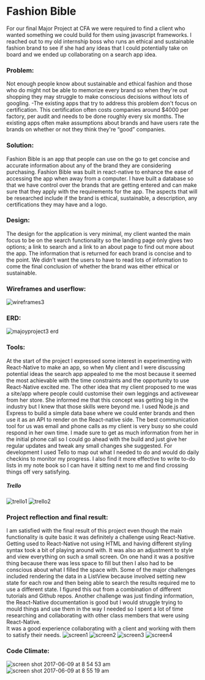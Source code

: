 # Fashion Bible

For our final Major Project at CFA we were required to find a client who wanted something we could build for them using javascript frameworks. I reached out to my old internship boss who runs an ethical and sustainable fashion brand to see if she had any ideas that I could potentially take on board and we ended up collaborating on a search app idea.

### Problem:
Not enough people know about sustainable and ethical fashion and those who do might not be able to memorize every brand so when they're out shopping they may struggle to make conscious decisions without lots of googling.
-The existing apps that try to address this problem don't focus on certification. This certification often costs companies around $4000 per factory, per audit and needs to be done roughly every six months. The existing apps often make assumptions about brands and have users rate the brands on whether or not they think they're “good” companies.

### Solution:
Fashion Bible is an app that people can use on the go to get concise and accurate information about any of the brand they are considering purchasing. Fashion Bible was built in react-native to enhance the ease of accessing the app when away from a computer.
I have built a database so that we have control over the brands that are getting entered and can make sure that they apply with the requirements for the app. The aspects that will be researched include if the brand is ethical, sustainable, a description, any certifications they may have and a logo.

### Design:
The design for the application is very minimal, my client wanted the main focus to be on the search functionality so the landing page only gives two options; a link to search and a link to an about page to find out more about the app. The information that is returned for each brand is concise and to the point. We didn’t want the users to have to read lots of information to come the final conclusion of whether the brand was either ethical or sustainable.

### Wireframes and userflow:
![wireframes3](https://user-images.githubusercontent.com/25731474/26910930-6078ad74-4c4d-11e7-9166-169025299d5f.png)

### ERD:
![majoyproject3 erd](https://user-images.githubusercontent.com/25731474/26910860-d73e88c6-4c4c-11e7-8a5b-ea1dd1a3f8c6.png)


### Tools:
At the start of the project I expressed some interest in experimenting with React-Native to make an app, so when My client and I were discussing potential ideas the search app appealed to me the most because it seemed the most achievable with the time constraints and the opportunity to use React-Native excited me. The other idea that my client proposed to me was a site/app where people could customise their own leggings and activewear from her store. She informed me that this concept was getting big in the industry but I knew that those skills were beyond me.
I used Node.js and Express to build a simple data base where we could enter brands and then use it as an API to render on the React-native side.
The best communication tool for us was email and phone calls as my client is very busy so she could respond in her own time. I made sure to get as much information from her in the initial phone call so I could go ahead with the build and just give her regular updates and tweak any small changes she suggested.
For development I used Tello to map out what I needed to do and would do daily checkins to monitor my progress. I also find it more effective to write to-do lists in my note book so I can have it sitting next to me and find crossing things off very satisfying.
##### Trello
![trello1](https://user-images.githubusercontent.com/25731474/26911020-071641b4-4c4e-11e7-98e9-52eb70d1a769.png)
![trello2](https://user-images.githubusercontent.com/25731474/26911019-0715b960-4c4e-11e7-9d54-2f201c07dce5.png)

### Project reflection and final result:
I am satisfied with the final result of this project even though the main functionality is quite basic it was definitely a challenge using React-Native. Getting used to React-Native not using HTML  and having different styling syntax took a bit of playing around with. It was also an adjustment to style and view everything on such a small screen. On one hand it was a positive thing because there was less space to fill but then I also had to be conscious about what I filled the space with. Some of the major challenges included rendering the data in a ListView because involved setting new state for each row and then being able to search the results required me to use a different state. I figured this out from a combination of different tutorials and Github repos. Another challenge was just finding information, the React-Native documentation is good but I would struggle trying to mould things and use them in the way I needed so I spent a lot of time researching and collaborating with other class members that were using React-Native.  
It was a good experience collaborating with a client and working with them to satisfy their needs.
![screen1](https://user-images.githubusercontent.com/25731474/26910986-d4ef4cc6-4c4d-11e7-936f-8bac9fee35c2.png)
![screen2](https://user-images.githubusercontent.com/25731474/26910988-d4f4d4f2-4c4d-11e7-81cb-ae95466a9e0c.png)
![screen3](https://user-images.githubusercontent.com/25731474/26910987-d4f3ae6a-4c4d-11e7-8250-e6a63ada6a25.png)
![screen4](https://user-images.githubusercontent.com/25731474/26910985-d4eff810-4c4d-11e7-882b-ea39370242f0.png)


### Code Climate:
![screen shot 2017-06-09 at 8 54 53 am](https://user-images.githubusercontent.com/25731474/26954115-8dc326c0-4cf1-11e7-969c-56960f9bb744.png)
![screen shot 2017-06-09 at 8 55 19 am](https://user-images.githubusercontent.com/25731474/26954116-8ecd1b7a-4cf1-11e7-8903-0d5baeecec46.png)
